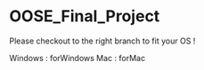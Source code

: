 # OOSE_Final_Project
Please checkout to the right branch to fit your OS !

Windows : forWindows
Mac : forMac
